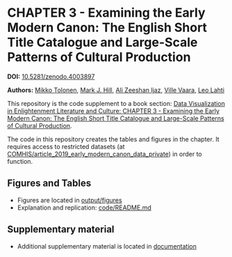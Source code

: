 # CHAPTER 3 - Examining the Early Modern Canon: The English Short Title Catalogue and Large-Scale Patterns of Cultural Production

**DOI:** [10.5281/zenodo.4003897](https://doi.org/10.5281/zenodo.4003897)

**Authors:** [Mikko Tolonen](https://github.com/tolonen), [Mark J. Hill](https://github.com/markjhill), [Ali Zeeshan Ijaz](https://github.com/AliZeeshanIjaz), [Ville Vaara](https://github.com/villevaara), [Leo Lahti](https://github.com/antagomir)

This repository is the code supplement to a book section: [Data Visualization in Enlightenment Literature and Culture: CHAPTER 3 - Examining the Early Modern Canon: The English Short Title Catalogue and Large-Scale Patterns of Cultural Production](https://doi.org/10.1007/978-3-030-54913-8_3).

The code in this repository creates the tables and figures in the chapter. It requires access to restricted datasets (at [COMHIS/article_2019_early_modern_canon_data_private](https://github.com/COMHIS/article_2019_early_modern_canon_data_private)) in order to function.

## Figures and Tables

 * Figures are located in [output/figures](output/figures)
 * Explanation and replication: [code/README.md](code/README.md)

## Supplementary material

 * Additional supplementary material is located in [documentation](documentation)
